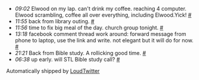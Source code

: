 <html><body><ul class="loudtwitter"><li><em>09:02</em> Elwood on my lap. can't drink my coffee. reaching 4 computer. Elwood scrambling, coffee all over everything, including Elwood.Yick! <a href="http://twitter.com/merrill517/statuses/1136373720">#</a></li> <li><em>11:55</em> back from library outing. <a href="http://twitter.com/merrill517/statuses/1136815955">#</a></li> <li><em>11:56</em> time to fix big meal of the day. church group tonight. <a href="http://twitter.com/merrill517/statuses/1136817310">#</a></li> <li><em>13:18</em> facebook comment thread work around: forward message from phone to laptop, use the link and write. not elegant but it will do for now. <a href="http://twitter.com/merrill517/statuses/1137019033">#</a></li> <li><em>21:21</em> Back from Bible study. A rollicking good time. <a href="http://twitter.com/merrill517/statuses/1138132738">#</a></li> <li><em>06:38</em> up early. will STL Bible study call? <a href="http://twitter.com/merrill517/statuses/1138924588">#</a></li></ul>Automatically shipped by <a href="http://www.loudtwitter.com">LoudTwitter</a></body></html>